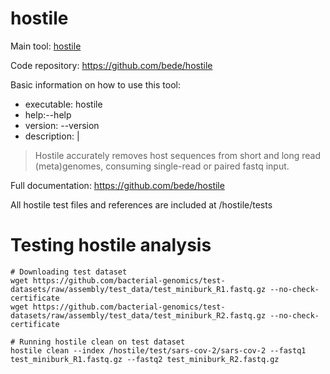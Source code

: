 # hostile

Main tool: [hostile](https://github.com/bede/hostile)
  
Code repository: https://github.com/bede/hostile

Basic information on how to use this tool:
- executable: hostile
- help:--help
- version: --version
- description: | 
> Hostile accurately removes host sequences from short and long read (meta)genomes, consuming single-read or paired fastq input.

  
Full documentation: https://github.com/bede/hostile

All hostile test files and references are included at /hostile/tests


# Testing hostile analysis
```
# Downloading test dataset
wget https://github.com/bacterial-genomics/test-datasets/raw/assembly/test_data/test_miniburk_R1.fastq.gz --no-check-certificate
wget https://github.com/bacterial-genomics/test-datasets/raw/assembly/test_data/test_miniburk_R2.fastq.gz --no-check-certificate

# Running hostile clean on test dataset
hostile clean --index /hostile/test/sars-cov-2/sars-cov-2 --fastq1 test_miniburk_R1.fastq.gz --fastq2 test_miniburk_R2.fastq.gz
```